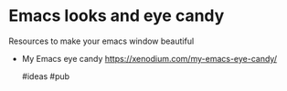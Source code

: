 # Emacs looks and eye candy

Resources to make your emacs window beautiful

* My Emacs eye candy
<https://xenodium.com/my-emacs-eye-candy/>

    #ideas #pub
